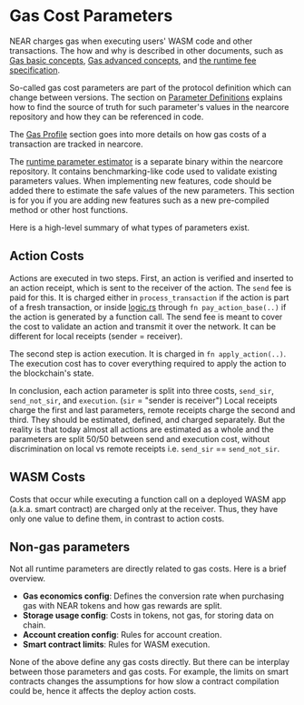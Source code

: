# Gas Cost Parameters

NEAR charges gas when executing users' WASM code and other transactions. The how
and why is described in other documents, such as [Gas basic
concepts](https://docs.near.org/concepts/basics/transactions/gas), [Gas advanced
concepts](https://docs.near.org/concepts/basics/transactions/gas-advanced), and
[the runtime fee specification](https://nomicon.io/RuntimeSpec/Fees/).

So-called gas cost parameters are part of the protocol definition which can
change between versions. The section on [Parameter Definitions](./parameter_definition.md)
explains how to find the source of truth for such parameter's values in the
nearcore repository and how they can be referenced in code.

The [Gas Profile](./gas_profile.md) section goes into more details on how gas
costs of a transaction are tracked in nearcore.

The [runtime parameter estimator](./estimator.md) is a separate binary within
the nearcore repository. It contains benchmarking-like code used to validate
existing parameters values. When implementing new features, code should be added
there to estimate the safe values of the new parameters. This section is for you
if you are adding new features such as a new pre-compiled method or other host
functions.

Here is a high-level summary of what types of parameters exist.

## Action Costs

Actions are executed in two steps. First, an action is verified and inserted to
an action receipt, which is sent to the receiver of the action. The `send` fee
is paid for this. It is charged either in `process_transaction` if the action
is part of a fresh transaction, or inside
[logic.rs](https://github.com/near/nearcore/blob/14b8ae2c7465444c9b672a23b044c00be98f6e34/runtime/near-vm-logic/src/logic.rs)
through `fn pay_action_base(..)` if the action is generated by a function call.
The send fee is meant to cover the cost to validate an action and transmit it
over the network. It can be different for local receipts (sender = receiver).

The second step is action execution. It is charged in `fn apply_action(..)`.
The execution cost has to cover everything required to apply the action to the
blockchain's state.

In conclusion, each action parameter is split into three costs, `send_sir`,
`send_not_sir`, and `execution`. (`sir` = "sender is receiver") Local receipts
charge the first and last parameters, remote receipts charge the second and
third. They should be estimated, defined, and charged separately. But the
reality is that today almost all actions are estimated as a whole and the
parameters are split 50/50 between send and execution cost, without
discrimination on local vs remote receipts  i.e. `send_sir` == `send_not_sir`.


## WASM Costs

Costs that occur while executing a function call on a deployed WASM app (a.k.a.
smart contract) are charged only at the receiver. Thus, they have only one value
to define them, in contrast to action costs.

## Non-gas parameters

Not all runtime parameters are directly related to gas costs. Here is a brief
overview.

- **Gas economics config**: Defines the conversion rate when purchasing gas with
  NEAR tokens and how gas rewards are split.
- **Storage usage config**: Costs in tokens, not gas, for storing data on chain.
- **Account creation config**: Rules for account creation.
- **Smart contract limits**: Rules for WASM execution.

None of the above define any gas costs directly. But there can be interplay
between those parameters and gas costs. For example, the limits on smart
contracts changes the assumptions for how slow a contract compilation could be,
hence it affects the deploy action costs.
